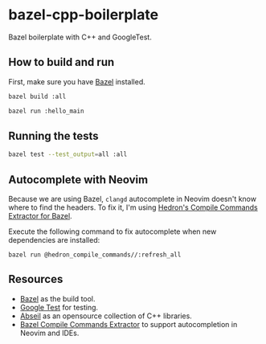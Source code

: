 # bazel-cpp-boilerplate

Bazel boilerplate with C++ and GoogleTest.

## How to build and run

First, make sure you have [Bazel](https://bazel.build/install) installed.

```bash
bazel build :all
```

```bash
bazel run :hello_main
```

## Running the tests

```bash
bazel test --test_output=all :all
```

## Autocomplete with Neovim

Because we are using Bazel, `clangd` autocomplete in Neovim doesn't know where to find the headers. To fix it, I'm using [Hedron's Compile Commands Extractor for Bazel](https://github.com/hedronvision/bazel-compile-commands-extractor).

Execute the following command to fix autocomplete when new dependencies are installed:

```
bazel run @hedron_compile_commands//:refresh_all
```

## Resources

- [Bazel](https://bazel.build/) as the build tool.
- [Google Test](https://google.github.io/googletest/) for testing.
- [Abseil](https://abseil.io/) as an opensource collection of C++ libraries.
- [Bazel Compile Commands Extractor](https://github.com/hedronvision/bazel-compile-commands-extractor) to support autocompletion in Neovim and IDEs.
